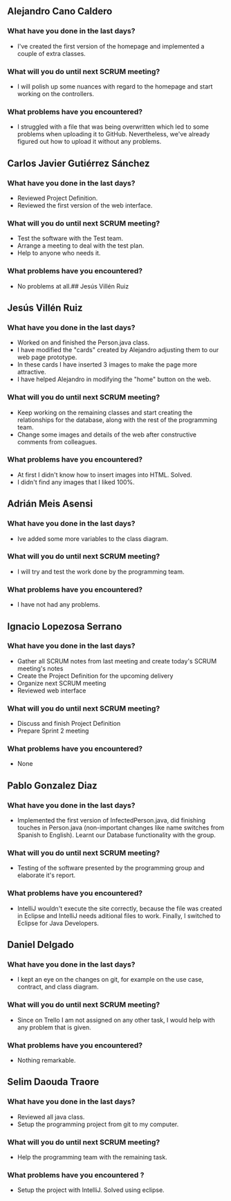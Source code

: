 ## Alejandro Cano Caldero
### What have you done in the last days?
- I've created the first version of the homepage and implemented a couple of extra classes.
### What will you do until next SCRUM meeting?
- I will polish up some nuances with regard to the homepage and start working on the controllers.
### What problems have you encountered?
- I struggled with a file that was being overwritten which led to some problems when uploading it to GitHub. Nevertheless, we've already figured out how to upload it without any problems.

## Carlos Javier Gutiérrez Sánchez
### What have you done in the last days?
- Reviewed Project Definition.
- Reviewed the first version of the web interface.
### What will you do until next SCRUM meeting?
- Test the software with the Test team.
- Arrange a meeting to deal with the test plan.
- Help to anyone who needs it.
### What problems have you encountered?
- No problems at all.## Jesús Villén Ruiz

## Jesús Villén Ruiz
### What have you done in the last days?
- Worked on and finished the Person.java class.
- I have modified the "cards" created by Alejandro adjusting them to our web page prototype.
- In these cards I have inserted 3 images to make the page more attractive.
- I have helped Alejandro in modifying the "home" button on the web.
### What will you do until next SCRUM meeting?
- Keep working on the remaining classes and start creating the relationships for the database, along with the rest of the programming team.
- Change some images and details of the web after constructive comments from colleagues.
### What problems have you encountered?
- At first I didn't know how to insert images into HTML. Solved.
- I didn't find any images that I liked 100%.

## Adrián Meis Asensi
### What have you done in the last days?
- Ive added some more variables to the class diagram.
### What will you do until next SCRUM meeting?
- I will try and test the work done by the programming team.
### What problems have you encountered?
- I have not had any problems.

## Ignacio Lopezosa Serrano
### What have you done in the last days?
- Gather all SCRUM notes from last meeting and create today's SCRUM meeting's notes
- Create the Project Definition for the upcoming delivery
- Organize next SCRUM meeting
- Reviewed web interface
### What will you do until next SCRUM meeting?
- Discuss and finish Project Definition
- Prepare Sprint 2 meeting
### What problems have you encountered?
- None

## Pablo Gonzalez Diaz
### What have you done in the last days?
- Implemented the first version of InfectedPerson.java, did finishing touches in Person.java (non-important changes like name switches from Spanish to English). Learnt our Database functionality with the group.
### What will you do until next SCRUM meeting?
- Testing of the software presented by the programming group and elaborate it's report.
### What problems have you encountered?
- IntelliJ wouldn't execute the site correctly, because the file was created in Eclipse and IntelliJ needs aditional files to work. Finally, I switched to Eclipse for Java Developers.

## Daniel Delgado
### What have you done in the last days?
- I kept an eye on the changes on git, for example on the use case, contract, and class diagram.
### What will you do until next SCRUM meeting?
- Since on Trello I am not assigned on any other task, I would help with any problem that is given.
### What problems have you encountered?
- Nothing remarkable.

## Selim Daouda Traore
### What have you done in the last days?
- Reviewed all java class.
- Setup the programming project from git to my computer.

### What will you do until next SCRUM meeting?
- Help the programming team with the remaining task.

### What problems have you encountered ?
- Setup the project with IntelliJ. Solved using eclipse.
